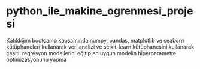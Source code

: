 # python_ile_makine_ogrenmesi_projesi

Katıldığım bootcamp kapsamında numpy, pandas, matplotlib ve seaborn kütüphaneleri kullanarak
veri analizi ve scikit-learn kütüphanesini kullanarak çeşitli regresyon modellerini eğitip
en uygun modelin hiperparametre optimizasyonunu yapma
